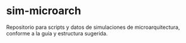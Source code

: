 # sim-microarch
Repositorio para scripts y datos de simulaciones de microarquitectura, conforme a la guía y estructura sugerida.
